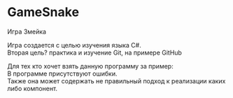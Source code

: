 # GameSnake
Игра Змейка

Игра создается с целью изучения языка C#.<br>
Вторая цель? практика и изучение Git, на примере GitHub

Для тех кто хочет взять данную программу за пример:<br>
В программе присутствуют ошибки.<br> 
Также она может содержать не правильный подход к реализации каких либо компонент.
